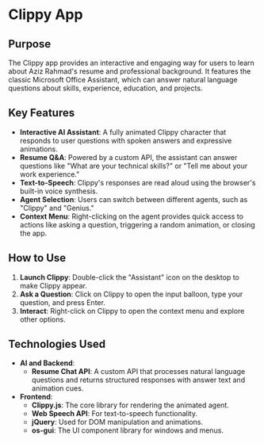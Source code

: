 # Clippy App

## Purpose

The Clippy app provides an interactive and engaging way for users to learn about Aziz Rahmad's resume and professional background. It features the classic Microsoft Office Assistant, which can answer natural language questions about skills, experience, education, and projects.

## Key Features

- **Interactive AI Assistant**: A fully animated Clippy character that responds to user questions with spoken answers and expressive animations.
- **Resume Q&A**: Powered by a custom API, the assistant can answer questions like "What are your technical skills?" or "Tell me about your work experience."
- **Text-to-Speech**: Clippy's responses are read aloud using the browser's built-in voice synthesis.
- **Agent Selection**: Users can switch between different agents, such as "Clippy" and "Genius."
- **Context Menu**: Right-clicking on the agent provides quick access to actions like asking a question, triggering a random animation, or closing the app.

## How to Use

1.  **Launch Clippy**: Double-click the "Assistant" icon on the desktop to make Clippy appear.
2.  **Ask a Question**: Click on Clippy to open the input balloon, type your question, and press Enter.
3.  **Interact**: Right-click on Clippy to open the context menu and explore other options.

## Technologies Used

- **AI and Backend**:
  - **Resume Chat API**: A custom API that processes natural language questions and returns structured responses with answer text and animation cues.
- **Frontend**:
  - **Clippy.js**: The core library for rendering the animated agent.
  - **Web Speech API**: For text-to-speech functionality.
  - **jQuery**: Used for DOM manipulation and animations.
  - **os-gui**: The UI component library for windows and menus.
